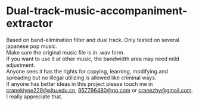 # Dual-track-music-accompaniment-extractor
Based on band-elimination filter and dual track. Only tested on several japanese pop music.<br>
Make sure the original music file is in .wav form.<br>
If you want to use it at other music, the bandwidth area may need mild adjustment.<br>
Anyone sees it has the rights for copying, learning, modifying and spreading but no illegal utilizing is allowed like criminal ways.<br>
If anyone has better ideas in this project please touch me in cranekiyoe229@sjtu.edu.cn, 957796480@qq.com or cranezhy@gmail.com. I really appreciate that.
